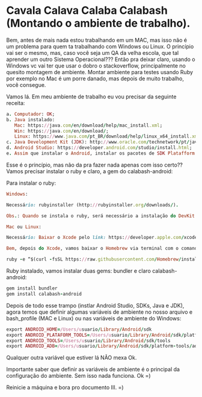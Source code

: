 # Cavala Calava Calaba Calabash (Montando o ambiente de trabalho).

Bem, antes de mais nada estou trabalhando em um MAC, mas isso não é um problema para quem ta trabalhando com Windows ou Linux. O princípio vai ser o mesmo, mas, caso você seja um QA da velha escola, que tal aprender um outro Sistema Operacional??? Então pra deixar claro, usando o Windows vc vai ter que usar o dobro o stackoverflow, principalmente no quesito montagem de ambiente. Montar ambiente para testes usando Ruby por exemplo no Mac é um porre danado, mas depois de muito trabalho, você consegue.

Vamos lá. Em meu ambiente de trabalho eu vou precisar da seguinte receita:

```ruby
a. Computador: OK;
b. Java instalado:
   Mac: https://java.com/en/download/help/mac_install.xml;
   Win: https://java.com/en/download/;
   Linux: https://www.java.com/pt_BR/download/help/linux_x64_install.xml;
c. Java Development Kit (JDK): http://www.oracle.com/technetwork/pt/java/javase/downloads/index.html;
d. Android Studio: https://developer.android.com/studio/install.html;
e. Assim que instalar o Android, instalar os pacotes de SDK Platafform dele;
```

Esse é o princípio, mas não da pra fazer nada apenas com isso certo?? Vamos precisar instalar o ruby e claro, a gem do calabash-android:

Para instalar o ruby:

```ruby
Windows:

Necessário: rubyinstaller (http://rubyinstaller.org/downloads/).

Obs.: Quando se instala o ruby, será necessário a instalação do DevKit correspondente da versão que você instalou.

Mac ou Linux:

Necessário: Baixar o Xcode pelo link: https://developer.apple.com/xcode/downloads/. Aprendi que sempre que instalar o SO, a primeira coisa será instalar o Xcode.

Bem, depois do Xcode, vamos baixar o Homebrew via terminal com o comando:

ruby -e “$(curl -fsSL https://raw.githubusercontent.com/Homebrew/install/master/install)” .
```

Ruby instalado, vamos instalar duas gems: bundler e claro calabash-android:

```ruby
gem install bundler
gem install calabash-android
```

Depois de todo esse trampo (instlar Android Studio, SDKs, Java e JDK), agora temos que definir algumas variáveis de ambiente no nosso arquivo e bash_profile (MAC e Linux) ou nas variáveis de ambiente do Windows:

```ruby
export ANDROID_HOME=/Users/usuario/Library/Android/sdk
export ANDROID_PLATAFORM_TOOLS=/Users/usuario/Library/Android/sdk/platform-tools
export ANDROID_TOOLS=/Users/usuario/Library/Android/sdk/tools
export ANDROID_ADB=/Users/usuario/Library/Android/sdk/platform-tools/adb
```

Qualquer outra variável que estiver lá NÃO mexa Ok.

Importante saber que definir as variáveis de ambiente é o principal da configuração do ambiente. Sem isso nada funciona. Ok =)

Reinicie a máquina e bora pro documento III. =)
